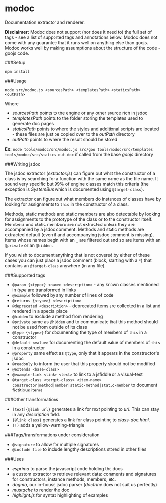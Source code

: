 modoc
=====

Documentation extractor and renderer.

**Disclaimer:**
Modoc does not support (nor does it need to) the full set of tags - see a list of supported tags and annotations below.
Modoc does not come with any guarantee that it runs well on anything else than goojs. Modoc works well by making assumptions about the structure of the code - goojs code.

###Setup

`npm install`

###Usage

`node src/modoc.js <sourcesPath> <templatesPath> <staticsPath> <outPath>`

Where

 + *sourcesPath* points to the engine or any other source rich in jsdoc
 + *templatesPath* points to the folder storing the templates used to generate doc pages
 + *staticsPath* points to where the styles and additional scripts are located - these files are just be copied over 
to the *outPath* directory
 + *outPath* points to where the result should be stored

**Ex:** `node tools/modoc/src/modoc.js src/goo tools/modoc/src/templates tools/modoc/src/statics out-doc` if called from the base *goojs* directory

###Writing jsdoc

The jsdoc extractor (*extractor.js*) can figure out what the constructor of a class is by searching for a function with the same name as the file name. It sound very specific but 99% of engine classes match this criteria (the exception is *SystemBus* which is documented using `@target-class`). 
 
The extractor can figure out what members do instances of classes have by looking for assignments to `this` in the constructor of a class.

Methods, static methods and static members are also detectable by looking for assignments to the prototype of the class or to the constructor itself. Members and static members are not extracted unless they are accompanied by a jsdoc comment. Methods and static methods are extracted default (even if and accompanying jsdoc comment is missing). Items whose names begin with an `_` are filtered out and so are items with an `@private` or an `@hidden`.

If you wish to document anything that is not covered by either of these cases you can just place a jsdoc comment (block, starting with a `*`) that contains an `@target-class` anywhere (in any file). 

###Supported tags

 + `@param {<type>} <name> <description>` - any known classes mentioned in *type* are transformed in links
 + `@example` followed by any number of lines of code
 + `@returns {<type>} <description>`
 + `@deprecated <description>` - deprecated items are collected in a list and rendered in a special place
 + `@hidden` to exclude a method from rendering
 + `@private` same as `@hidden` and to communicate that this method should not be used from outside of its class
 + `@type {<type>}` for documenting the type of members of `this` in a constructor
 + `@default <value>` for documenting the default value of members of `this` in a constructor
 + `@property` same effect as `@type`, only that it appears in the constructor's jsdoc
 + `@readonly` to inform the user that this property should not be modified
 + `@extends <base-class>`
 + `@example-link <link> <text>` to link to a jsfiddle or a visual-test
 + `@target-class <target-class> <item-name> constructor|method|member|static-method|static-member` to document fictitious items
  
###Other transformations

 + `[text]{@link url}` generates a link for *text* pointing to *url*. This can stay in any *description* field.
 + `{@link class}` generates a link for class pointing to *class-doc.html*.
 + `(!)` adds a yellow-warning-triangle

###Tags/transformations under consideration

 + `@signature` to allow for multiple signatures
 + `@include file` to include lengthy descriptions stored in other files

###Uses 

 + *esprima* to parse the javascript code holding the docs
 + a custom extractor to retrieve relevant data: comments and signatures for constructors, instance methods, 
members, etc.
 + *dogma*, our in-house jsdoc parser (*doctrine* does not suit us perfectly)
 + *mustache* to render the doc
 + *highlight.js* for syntax highlighting of examples
